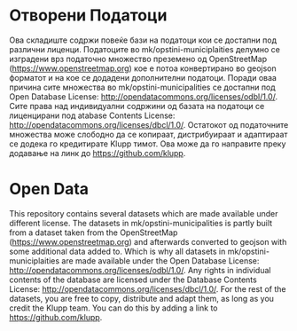 # Отворени Податоци
Ова складиште содржи повеќе бази на податоци кои се достапни под различни лиценци. Податоците во mk/opstini-municiplaities делумно се изградени врз податочно множество преземено од OpenStreetMap (https://www.openstreetmap.org) кое е потоа конвертирано во geojson форматот и на кое се додадени дополнителни податоци. Поради оваа причина сите множества во mk/opstini-municipalities се достапни под Open Database License: http://opendatacommons.org/licenses/odbl/1.0/. Сите права над индивидуални содржини од базата на податоци се лиценцирани под atabase Contents License: http://opendatacommons.org/licenses/dbcl/1.0/. Остатокот од податочните множества може слободно да се копираат, дистрибуираат и адаптираат се додека го кредитирате Klupp тимот. Ова може да го направите преку додавање на линк до https://github.com/klupp.

# Open Data
This repository contains several datasets which are made available under different license. The datasets in mk/opstini-municipalities is partly built from a dataset taken from the OpenStreetMap (https://www.openstreetmap.org) and afterwards converted to geojson with some additional data added to. Which is why all datasets in mk/opstini-municiplaities are made available under the Open Database License: http://opendatacommons.org/licenses/odbl/1.0/. Any rights in individual contents of the database are licensed under the Database Contents License: http://opendatacommons.org/licenses/dbcl/1.0/. For the rest of the datasets, you are free to copy, distribute and adapt them, as long as you credit the Klupp team. You can do this by adding a link to https://github.com/klupp.
